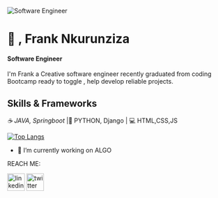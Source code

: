 
![Software Engineer](https://media-exp1.licdn.com/dms/image/C4E16AQFSZ0cQcO344Q/profile-displaybackgroundimage-shrink_350_1400/0/1635256854589?e=1645056000&v=beta&t=37eaamxDHFXaBgjnuS-Gz4QE-ehGzJCt7Srxq5CoYLA)

# 🤙 , Frank Nkurunziza
#### Software Engineer

I'm Frank a Creative software engineer recently graduated from coding Bootcamp ready to toggle , help develop reliable projects.

## Skills & Frameworks
*☕ JAVA, Springboot* |🐍 PYTHON, Django  | 💻 HTML,CSS,JS






 [![Top Langs](https://github-readme-stats.vercel.app/api/top-langs/?username=franknkurunziza)](https://github.com/anuraghazra/github-readme-stats)

- 🔭 I’m currently working on ALGO 


REACH ME:

[<img src='https://cdn.jsdelivr.net/npm/simple-icons@3.0.1/icons/linkedin.svg' alt='linkedin' height='40'>](https://www.linkedin.com/in/frank-nkurunziza/)  [<img src='https://cdn.jsdelivr.net/npm/simple-icons@3.0.1/icons/twitter.svg' alt='twitter' height='40'>](https://twitter.com/franknkurunziz1)  



